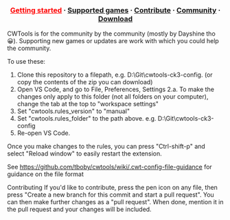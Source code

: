 <h3 align="center">
  <a href="https://herrx2000.github.io/cwtools-vscode/getting-started" style="color:#FF0000;">Getting started</a>
  <span> · </span>
  <a href="https://herrx2000.github.io/cwtools-vscode/projects">Supported games</a>
  <span> · </span>
  <a href="https://herrx2000.github.io/cwtools-vscode/contribute">Contribute</a>
  <span> · </span>
  <a href="https://herrx2000.github.io/cwtools-vscode/community">Community</a>
  <span> · </span>
  <a href="https://marketplace.visualstudio.com/items?itemName=tboby.cwtools-vscode">Download</a>
</h3>

CWTools is for the community by the community (mostly by Dayshine tho 😀). Supporting new games or updates are work with which you could help the community.

To use these:
1. Clone this repository to a filepath, e.g. D:\Git\cwtools-ck3-config. (or copy the contents of the zip you can download)
2. Open VS Code, and go to File, Preferences, Settings
2.a. To make the changes only apply to this folder (not all folders on your computer), change the tab at the top to "workspace settings"
3. Set "cwtools.rules_version" to "manual"
4. Set "cwtools.rules_folder" to the path above. e.g. D:\Git\cwtools-ck3-config
5. Re-open VS Code.

Once you make changes to the rules, you can press "Ctrl-shift-p" and select "Reload window" to easily restart the extension.

See https://github.com/tboby/cwtools/wiki/.cwt-config-file-guidance for guidance on the file format

Contributing
If you'd like to contribute, press the pen icon on any file, then press "Create a new branch for this commit and start a pull request". You can then make further changes as a "pull request". When done, mention it in the pull request and your changes will be included.